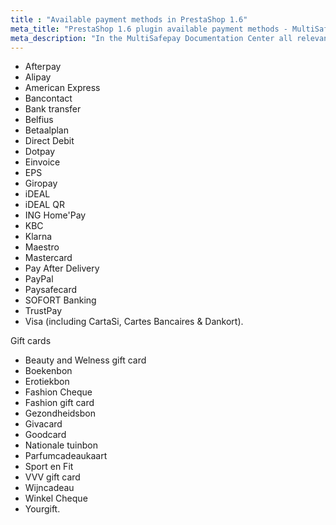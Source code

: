 ```yaml
---
title : "Available payment methods in PrestaShop 1.6"
meta_title: "PrestaShop 1.6 plugin available payment methods - MultiSafepay Documentation Center"
meta_description: "In the MultiSafepay Documentation Center all relevant information regarding our Plugins and API. As well as Support pages for Payment Method, Tools and General Questions. You can also find the contact details of our Support Team and Integration Team."
---
```

+ Afterpay
+ Alipay
+ American Express
+ Bancontact
+ Bank transfer
+ Belfius
+ Betaalplan
+ Direct Debit
+ Dotpay
+ Einvoice
+ EPS
+ Giropay
+ iDEAL
+ iDEAL QR
+ ING Home'Pay
+ KBC
+ Klarna
+ Maestro
+ Mastercard
+ Pay After Delivery
+ PayPal
+ Paysafecard
+ SOFORT Banking
+ TrustPay
+ Visa (including CartaSi, Cartes Bancaires & Dankort).

Gift cards

+ Beauty and Welness gift card
+ Boekenbon
+ Erotiekbon
+ Fashion Cheque
+ Fashion gift card
+ Gezondheidsbon
+ Givacard
+ Goodcard
+ Nationale tuinbon
+ Parfumcadeaukaart
+ Sport en Fit
+ VVV gift card
+ Wijncadeau
+ Winkel Cheque
+ Yourgift.
